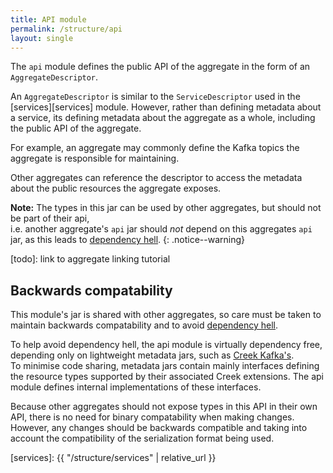 ```yaml
---
title: API module
permalink: /structure/api
layout: single
---
```


The `api` module defines the public API of the aggregate in the form of an `AggregateDescriptor`.

An `AggregateDescriptor` is similar to the `ServiceDescriptor` used in the [services][services] module.
However, rather than defining metadata about a service, its defining metadata about the aggregate as a whole,
including the public API of the aggregate.  

For example, an aggregate may commonly define the Kafka topics the aggregate is responsible for maintaining.

Other aggregates can reference the descriptor to access the metadata about the public resources the aggregate exposes.

**Note:** The types in this jar can be used by other aggregates, but should not be part of their api,  
i.e. another aggregate's `api` jar should *not* depend on this aggregates `api` jar, 
as this leads to [dependency hell][dependencyHell].
{: .notice--warning}

[todo]: link to aggregate linking tutorial

## Backwards compatability

This module's jar is shared with other aggregates, so care must be taken to maintain backwards compatability
and to avoid [dependency hell][dependencyHell].

To help avoid dependency hell, the api module is virtually dependency free, depending only on lightweight
metadata jars, such as [Creek Kafka's][creekKafkaMd].  
To minimise code sharing, metadata jars contain mainly interfaces defining the resource types
supported by their associated Creek extensions. 
The api module defines internal implementations of these interfaces.

Because other aggregates should not expose types in this API in their own API, there is no need for binary
compatability when making changes. However, any changes should be backwards compatible and taking into
account the compatibility of the serialization format being used.

[creekKafkaMd]: https://github.com/creek-service/creek-kafka/tree/main/metadata
[dependencyHell]: https://en.wikipedia.org/wiki/Dependency_hell
[services]: {{ "/structure/services" | relative_url }}
